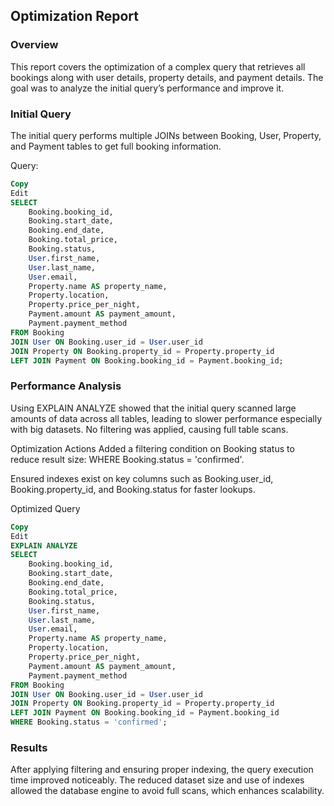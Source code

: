 ## Optimization Report
### Overview
This report covers the optimization of a complex query that retrieves all bookings along with user details, property details, and payment details. The goal was to analyze the initial query’s performance and improve it.

### Initial Query
The initial query performs multiple JOINs between Booking, User, Property, and Payment tables to get full booking information.

Query:
```sql
Copy
Edit
SELECT 
    Booking.booking_id,
    Booking.start_date,
    Booking.end_date,
    Booking.total_price,
    Booking.status,
    User.first_name,
    User.last_name,
    User.email,
    Property.name AS property_name,
    Property.location,
    Property.price_per_night,
    Payment.amount AS payment_amount,
    Payment.payment_method
FROM Booking
JOIN User ON Booking.user_id = User.user_id
JOIN Property ON Booking.property_id = Property.property_id
LEFT JOIN Payment ON Booking.booking_id = Payment.booking_id;
```
### Performance Analysis
Using EXPLAIN ANALYZE showed that the initial query scanned large amounts of data across all tables, leading to slower performance especially with big datasets. No filtering was applied, causing full table scans.

Optimization Actions
Added a filtering condition on Booking status to reduce result size: WHERE Booking.status = 'confirmed'.

Ensured indexes exist on key columns such as Booking.user_id, Booking.property_id, and Booking.status for faster lookups.

Optimized Query
```sql
Copy
Edit
EXPLAIN ANALYZE
SELECT 
    Booking.booking_id,
    Booking.start_date,
    Booking.end_date,
    Booking.total_price,
    Booking.status,
    User.first_name,
    User.last_name,
    User.email,
    Property.name AS property_name,
    Property.location,
    Property.price_per_night,
    Payment.amount AS payment_amount,
    Payment.payment_method
FROM Booking
JOIN User ON Booking.user_id = User.user_id
JOIN Property ON Booking.property_id = Property.property_id
LEFT JOIN Payment ON Booking.booking_id = Payment.booking_id
WHERE Booking.status = 'confirmed';
```
### Results
After applying filtering and ensuring proper indexing, the query execution time improved noticeably. The reduced dataset size and use of indexes allowed the database engine to avoid full scans, which enhances scalability.